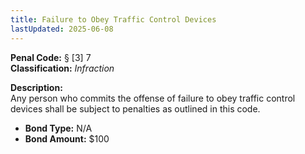 ```yaml
---
title: Failure to Obey Traffic Control Devices
lastUpdated: 2025-06-08
---
```


**Penal Code:** § [3] 7  
**Classification:** *Infraction*

**Description:**  
Any person who commits the offense of failure to obey traffic control devices shall be subject to penalties as outlined in this code.

- **Bond Type:** N/A  
- **Bond Amount:** $100
